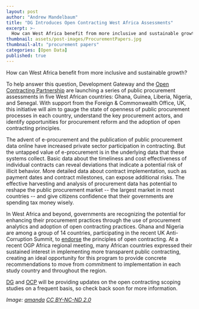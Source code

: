 ```yaml
---
layout: post
author: "Andrew Mandelbaum"
title: "DG Introduces Open Contracting West Africa Assessments" 
excerpt: >-
  How can West Africa benefit from more inclusive and sustainable growth? To help answer this question, Development Gateway and the Open Contracting Partnership are launching a series of public procurement assessments in five West African countries: Ghana, Guinea, Liberia, Nigeria, and Senegal....
thumbnail: assets/post-images/ProcurementPapers.jpg
thumbnail-alt: "procurement papers"
categories: [Open Data]
published: true
---
```


How can West Africa benefit from more inclusive and sustainable growth? 

To help answer this question, Development Gateway and the [Open Contracting Partnership](http://www.open-contracting.org/news/pledge-make-public-contracting-open-default-major-step-fighting-corruption/) are launching a series of public procurement assessments in five West African countries: Ghana, Guinea, Liberia, Nigeria, and Senegal. With support from the Foreign & Commonwealth Office, UK, this initiative will aim to gauge the state of openness of public procurement processes in each country, understand the key procurement actors, and identify opportunities for procurement reform and the adoption of open contracting principles. 

The advent of e-procurement and the publication of public procurement data online have increased private sector participation in contracting. But the untapped value of e-procurement is in the underlying data that these systems collect. Basic data about the timeliness and cost effectiveness of individual contracts can reveal deviations that indicate a potential risk of illicit behavior. More detailed data about contract implementation, such as payment dates and contract milestones, can expose additional risks. The effective harvesting and analysis of procurement data has potential to reshape the public procurement market -- the largest market in most countries -- and give citizens confidence that their governments are spending tax money wisely. 

In West Africa and beyond, governments are recognizing the potential for enhancing their procurement practices through the use of procurement analytics and adoption of open contracting practices. Ghana and Nigeria are among a group of 14 countries, participating in the recent UK Anti-Corruption Summit, to [endorse](http://www.open-contracting.org/news/pledge-make-public-contracting-open-default-major-step-fighting-corruption/) the principles of open contracting. At a recent OGP Africa regional meeting, many African countries expressed their sustained interest in implementing more transparent public contracting, creating an ideal opportunity for this program to provide concrete recommendations to move from commitment to implementation in each study country and throughout the region.

[DG](http://www.developmentgateway.org/blog/) and [OCP](http://www.open-contracting.org/latest-news/) will be providing updates on the open contracting scoping studies on a frequent basis, so check back soon for more information. 

*Image: [amanda](https://www.flickr.com/photos/pinprick/85509913/in/photolist-4oyExt-8yg7R-p9jrzT-dAExqb-9Fqo2b-4CZCmU-7u79CF-bEKdHx-7ghVrf-5QZNZJ-xcN9t-BZ4atK-AggC2k-HnDgCX-5E7weV-4CTSvS-cyvyQ-cyvym-772Tg-qnotZk) [CC BY-NC-ND 2.0](https://creativecommons.org/licenses/by-nc-nd/2.0/)*
